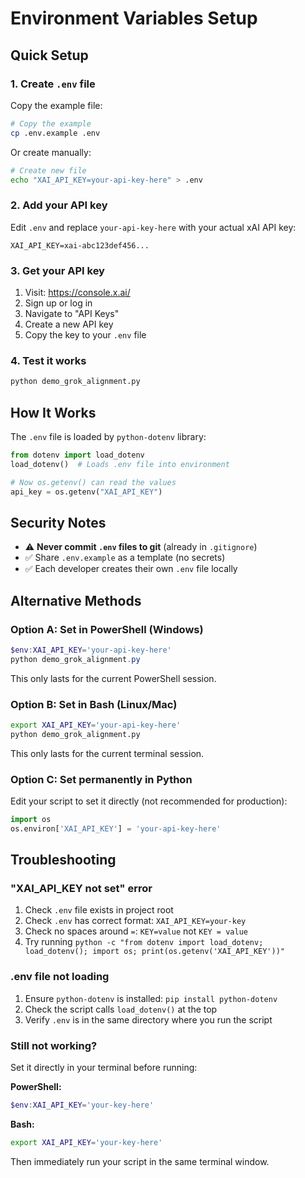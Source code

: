 # Environment Variables Setup

## Quick Setup

### 1. Create `.env` file

Copy the example file:

```bash
# Copy the example
cp .env.example .env
```

Or create manually:

```bash
# Create new file
echo "XAI_API_KEY=your-api-key-here" > .env
```

### 2. Add your API key

Edit `.env` and replace `your-api-key-here` with your actual xAI API key:

```
XAI_API_KEY=xai-abc123def456...
```

### 3. Get your API key

1. Visit: https://console.x.ai/
2. Sign up or log in
3. Navigate to "API Keys"
4. Create a new API key
5. Copy the key to your `.env` file

### 4. Test it works

```bash
python demo_grok_alignment.py
```

## How It Works

The `.env` file is loaded by `python-dotenv` library:

```python
from dotenv import load_dotenv
load_dotenv()  # Loads .env file into environment

# Now os.getenv() can read the values
api_key = os.getenv("XAI_API_KEY")
```

## Security Notes

- ⚠️ **Never commit `.env` files to git** (already in `.gitignore`)
- ✅ Share `.env.example` as a template (no secrets)
- ✅ Each developer creates their own `.env` file locally

## Alternative Methods

### Option A: Set in PowerShell (Windows)

```powershell
$env:XAI_API_KEY='your-api-key-here'
python demo_grok_alignment.py
```

This only lasts for the current PowerShell session.

### Option B: Set in Bash (Linux/Mac)

```bash
export XAI_API_KEY='your-api-key-here'
python demo_grok_alignment.py
```

This only lasts for the current terminal session.

### Option C: Set permanently in Python

Edit your script to set it directly (not recommended for production):

```python
import os
os.environ['XAI_API_KEY'] = 'your-api-key-here'
```

## Troubleshooting

### "XAI_API_KEY not set" error

1. Check `.env` file exists in project root
2. Check `.env` has correct format: `XAI_API_KEY=your-key`
3. Check no spaces around `=`: `KEY=value` not `KEY = value`
4. Try running `python -c "from dotenv import load_dotenv; load_dotenv(); import os; print(os.getenv('XAI_API_KEY'))"`

### .env file not loading

1. Ensure `python-dotenv` is installed: `pip install python-dotenv`
2. Check the script calls `load_dotenv()` at the top
3. Verify `.env` is in the same directory where you run the script

### Still not working?

Set it directly in your terminal before running:

**PowerShell:**
```powershell
$env:XAI_API_KEY='your-key-here'
```

**Bash:**
```bash
export XAI_API_KEY='your-key-here'
```

Then immediately run your script in the same terminal window.

